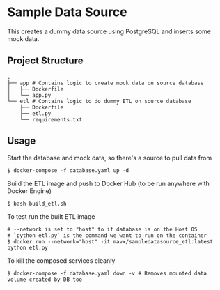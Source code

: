 # Sample Data Source
This creates a dummy data source using PostgreSQL and inserts some mock data.

## Project Structure
```
.
├── app # Contains logic to create mock data on source database
│   ├── Dockerfile
│   └── app.py
└── etl # Contains logic to do dummy ETL on source database
    ├── Dockerfile
    ├── etl.py
    └── requirements.txt
```

## Usage
Start the database and mock data, so there's a source to pull data from
```
$ docker-compose -f database.yaml up -d
```

Build the ETL image and push to Docker Hub (to be run anywhere with Docker Engine)
```
$ bash build_etl.sh
```

To test run the built ETL image
```
# --network is set to "host" to if database is on the Host OS
# `python etl.py` is the command we want to run on the container 
$ docker run --network="host" -it mavx/sampledatasource_etl:latest python etl.py
```

To kill the composed services cleanly
```
$ docker-compose -f database.yaml down -v # Removes mounted data volume created by DB too
```
